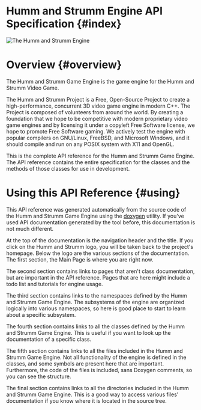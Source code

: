 Humm and Strumm Engine API Specification                    {#index}
========================================
![The Humm and Strumm Engine](logo-large.png)

# Overview                                                  {#overview}
The Humm and Strumm Game Engine is the game engine for the Humm and Strumm
Video Game.

The Humm and Strumm Project is a Free, Open-Source Project to create a
high-performance, concurrent 3D video game engine in modern C++. The Project
is composed of volunteers from around the world. By creating a foundation
that we hope to be competitive with modern proprietary video game engines and
by licensing it under a copyleft Free Software license, we hope to promote
Free Software gaming. We actively test the engine with popular compilers on
GNU/Linux, FreeBSD, and Microsoft Windows, and it should compile and run on
any POSIX system with X11 and OpenGL.

This is the complete API reference for the Humm and Strumm Game Engine.
The API reference contains the entire specification for the classes and the
methods of those classes for use in development.

# Using this API Reference                                  {#using}
This API reference was generated automatically from the source code of the
Humm and Strumm Game Engine using the [doxygen](http://doxygen.org/)
utility.  If you've used API documentation generated by the tool before,
this documentation is not much different.

At the top of the documentation is the navigation header and the title.  If
you click on the Humm and Strumm logo, you will be taken back to the
project's homepage.  Below the logo are the various sections of the
documentation.  The first section, the Main Page is where you are right now.

The second section contains links to pages that aren't class documentation,
but are important in the API reference.  Pages that are here might include a
todo list and tutorials for engine usage.

The third section contains links to the namespaces defined by the Humm and
Strumm Game Engine.  The subsystems of the engine are organized logically
into various namespaces, so here is good place to start to learn about a
specific subsystem.

The fourth section contains links to all the classes defined by the Humm and
Strumm Game Engine.  This is useful if you want to look up the documentation
of a specific class.

The fifth section contains links to all the files included in the Humm and
Strumm Game Engine.  Not all functionality of the engine is defined in the
classes, and some symbols are present here that are important.  Furthermore,
the code of the files is included, sans Doxygen comments, so you can see the
structure.

The final section contains links to all the directories included in the Humm
and Strumm Game Engine.  This is a good way to access various files'
documentation if you know where it is located in the source tree.
